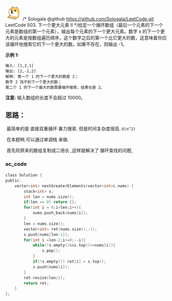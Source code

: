 ![](https://github.com/Sologala/SomeThings/blob/master/face.jpg?raw=true)
/*
    Sologala   @github    https://github.com/Sologala/LeetCode.git
    LeetCode   503. 下一个更大元素 II
*/给定一个循环数组（最后一个元素的下一个元素是数组的第一个元素），输出每个元素的下一个更大元素。数字 x 的下一个更大的元素是按数组遍历顺序，这个数字之后的第一个比它更大的数，这意味着你应该循环地搜索它的下一个更大的数。如果不存在，则输出 -1。

**示例 1:**

```
输入: [1,2,1]
输出: [2,-1,2]
解释: 第一个 1 的下一个更大的数是 2；
数字 2 找不到下一个更大的数； 
第二个 1 的下一个最大的数需要循环搜索，结果也是 2。
```

**注意:** 输入数组的长度不会超过 10000。

## **思路：**

​	最简单的是  直接双重循环 暴力搜索. 但是时间复杂度很高. `O(n^2)`

​	在本题种,可以通过单调栈 来做.

​	首先将原来的数组复制成二倍长 ,这样就解决了 循环查找的问题, 

### **ac_code**

```c
class Solution {
public:
    vector<int> nextGreaterElements(vector<int>& nums) {
        stack<int> s;
        int len = nums.size();
        if(len == 0) return {};
        for(int i = 0;i<len;i++){
            nums.push_back(nums[i]);
        }
        len = nums.size();
        vector<int> ret(nums.size(),-1);
        s.push(nums[len-1]);
        for(int i =len-2;i>=0;--i){
            while(!s.empty()&&s.top()<=nums[i]){
                s.pop();
            }
            if(!s.empty()) ret[i] = s.top();
            s.push(nums[i]);
        }
        ret.resize(len/2);
        return ret;
    }
};
```